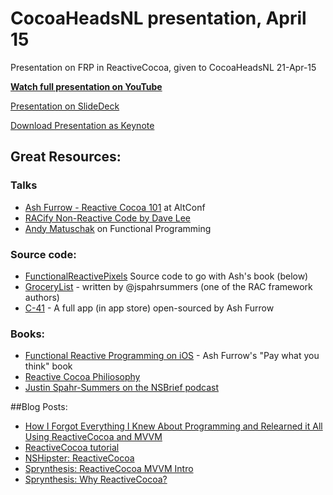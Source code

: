 # CocoaHeadsNL presentation, April 15
Presentation on FRP in ReactiveCocoa, given to CocoaHeadsNL 21-Apr-15

**[Watch full presentation on YouTube](https://www.youtube.com/watch?v=vKAWrSX-3BU)**

[Presentation on SlideDeck](https://speakerdeck.com/cocoaheadsnl/introduction-to-functional-reactive-programming-with-reactivecocoa)

[Download Presentation as Keynote](https://github.com/iandundas/reactivecocoa-presentation/blob/master/Reactivecocoa-cocoaheads.key?raw=true)

## Great Resources:
### Talks
- [Ash Furrow - Reactive Cocoa 101](https://www.youtube.com/watch?v=TlgUWYrQ0sc&app=desktop) at AltConf
- [RACify Non-Reactive Code by Dave Lee](https://www.youtube.com/watch?v=sek0ohbboNU)
- [Andy Matuschak](http://2014.funswiftconf.com/speakers/andy.html) on Functional Programming

### Source code:
- [FunctionalReactivePixels](https://github.com/ashfurrow/FunctionalReactivePixels) Source code to go with Ash's book (below)
- [GroceryList](https://github.com/jspahrsummers/GroceryList) - written by @jspahrsummers (one of the RAC framework authors)
- [C-41](https://github.com/AshFurrow/C-41) - A full app (in app store) open-sourced by Ash Furrow

### Books:
- [Functional Reactive Programming on iOS](https://leanpub.com/iosfrp/) - Ash Furrow's "Pay what you think" book
- [Reactive Cocoa Philiosophy](http://reactivecocoa.io)
- [Justin Spahr-Summers on the NSBrief podcast](http://nsbrief.com/81-justin-spahr-summers/)

##Blog Posts:
- [How I Forgot Everything I Knew About Programming and Relearned it All Using ReactiveCocoa and MVVM
](http://tales.timehop.com/post/111244070751/how-i-forgot-everything-i-knew-about-programming)
- [ReactiveCocoa tutorial](http://blog.scottlogic.com/2014/03/13/reactive-cocoa-tutorial.html)
- [NSHipster: ReactiveCocoa](http://nshipster.com/reactivecocoa/)
- [Sprynthesis: ReactiveCocoa MVVM Intro](http://www.sprynthesis.com/2014/12/06/reactivecocoa-mvvm-introduction/)
- [Sprynthesis: Why ReactiveCocoa?](http://www.sprynthesis.com/2014/06/15/why-reactivecocoa/)


